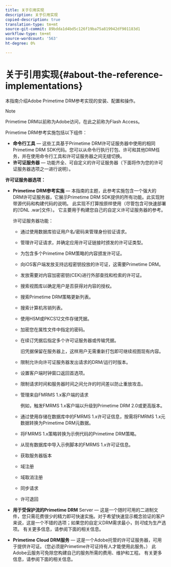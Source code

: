```yaml
---
title: 关于引用实现
description: 关于引用实现
copied-description: true
translation-type: tm+mt
source-git-commit: 89bdda1d4bd5c126f19ba75a819942df901183d1
workflow-type: tm+mt
source-wordcount: '563'
ht-degree: 0%

---
```



# 关于引用实现{#about-the-reference-implementations}

本指南介绍Adobe Primetime DRM参考实现的安装、配置和操作。

>[!NOTE]
>
>Primetime DRM以前称为Adobe访问，在此之前称为Flash Access。

Primetime DRM参考实施包括以下组件：

* **命令行工具**  — 这些工具基于Primetime DRM许可证服务器中使用的相同Primetime DRM SDK代码。您可以从命令行执行打包、许可和其他DRM任务，并在使用命令行工具和许可证服务器之间无缝切换。
* **许可证服务器**  — 功能齐全、可自定义的许可证服务器（下面将作为您的许可证服务器选项之一进行说明）。

**许可证服务器选项：**

* **Primetime DRM参考实施**  — 本指南的主题，此参考实施包含一个强大的DRM许可证服务器，它展示Primetime DRM SDK提供的所有功能。此实现附带源代码和构建代码的说明。 此实现不打算按原样使用（尽管包含可快速部署的[!DNL .war]文件）。 它主要用于构建您自己的自定义许可证服务器的参考。

   许可证服务器功能：

   * 通过使用数据库验证用户名/密码来管理身份验证请求。
   * 管理许可证请求，并确定应用许可证链接时颁发的许可证类型。
   * 为包含多个Primetime DRM策略的内容颁发许可证。
   * 向iOS客户端发放支持远程密钥投放的许可证，这需要Primetime DRM。
   * 发放需要对内容加密密钥(CEK)进行外部查找和检索的许可证。
   * 搜索视图库以确定用户是否获得对内容的授权。
   * 搜索Primetime DRM策略更新列表。
   * 搜索计算机吊销列表。
   * 使用HSM或PKCS12文件存储凭据。
   * 加密您在属性文件中指定的密码。
   * 在续订凭据后指定多个许可证服务器或传输凭据。

      旧凭据保留在服务器上，这样用户无需重新打包即可继续视图现有内容。
   * 限制允许向许可证服务器发出请求的DRM/运行时版本。
   * 设置客户端时钟窗口返回首选项。
   * 限制请求时间和服务器时间之间允许的时间差以防止重放攻击。
   * 管理来自FMRMS 1.x客户端的请求

      例如，触发FMRMS 1.x客户端以升级到Primetime DRM 2.0或更高版本。
   * 通过使用存储在数据库中的FMRMS 1.x许可证信息，按需将FMRMS 1.x元数据转换为Primetime DRM元数据。
   * 将FMRMS 1.x策略转换为示例代码的Primetime DRM策略。
   * 从现有数据库中导入示例脚本的FMRMS 1.x许可证信息。
   * 获取服务器版本
   * 域注册
   * 域取消注册
   * 同步请求
   * 许可退回

* **用于受保护流的Primetime DRM**  Server — 这是一个随时可用的二进制文件，您只需花费很少的精力即可快速实施。对于希望快速显示概念验证的客户来说，这是一个不错的选项；如果您的自定义DRM需求最小，则&#x200B;*可*&#x200B;成为生产选项。 有关更多信息，请参阅下面的相关信息。

* **Primetime Cloud DRM服务**  — 这是一个Adobe托管的许可证服务器，可用于提供许可证。（您必须是Primetime许可证持有人才能使用此服务。） 此Adobe云服务可免除您构建自己的服务所需的费用、维护和工程。 有关更多信息，请参阅下面的相关信息。

